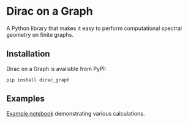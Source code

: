 # Dirac on a Graph

A Python library that makes it easy to perform computational spectral geometry on finite graphs.

## Installation

Dirac on a Graph is available from PyPI:

	pip install dirac_graph

## Examples

[Example notebook](https://github.com/pulquero/dirac_graph/blob/main/example.ipynb) demonstrating various calculations.
